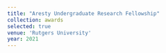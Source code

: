 ```yaml
---
title: "Aresty Undergraduate Research Fellowship"
collection: awards
selected: true
venue: 'Rutgers University'
year: 2021
---
```

<!-- Awarded to undergraduate students pursuing research across all schools at Rutgers University. -->